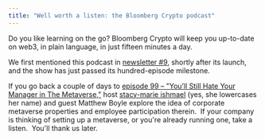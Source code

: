 ```yaml
---
title: "Well worth a listen: the Bloomberg Crypto podcast"
---
```

Do you like learning on the go? Bloomberg Crypto will keep you up-to-date on web3, in plain language, in just fifteen minutes a day.  

We first mentioned this podcast in [newsletter #9](https://www.blockandmortar.xyz/newsletter/nfts-sight-sound-and-smells#well-worth-a-listen), shortly after its launch, and the show has just passed its hundred-episode milestone.  

If you go back a couple of days to [episode 99 – "You’ll Still Hate Your Manager in The Metaverse,"](https://www.bloomberg.com/news/audio/2022-10-20/you-ll-still-hate-your-manager-in-the-metaverse-podcast) host [stacy-marie ishmael](https://twitter.com/s_m_i) (yes, she lowercases her name) and guest Matthew Boyle explore the idea of corporate metaverse properties and employee participation therein.  If your company is thinking of setting up a metaverse, or you're already running one, take a listen.  You'll thank us later.